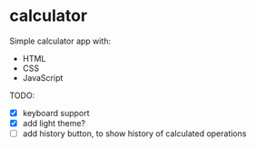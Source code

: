 # calculator

Simple calculator app with:

- HTML
- CSS
- JavaScript

TODO:

- [x] keyboard support
- [x] add light theme?
- [ ] add history button, to show history of calculated operations

